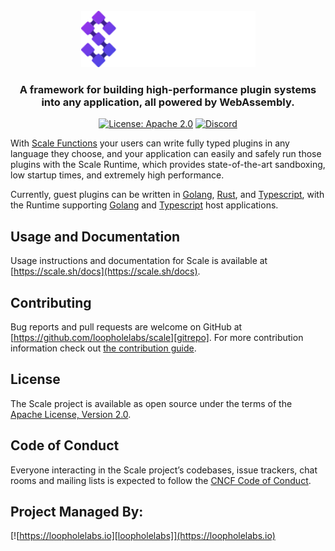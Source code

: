 <br/>
<div align="center">
  <a href="https://scale.sh">
    <img src="docs/logo/dark.svg" alt="Logo" height="90">
  </a>
  <h3 align="center">
    A framework for building high-performance plugin systems into any application, all powered by WebAssembly.
  </h3>

[![License: Apache 2.0](https://img.shields.io/badge/License-Apache%202.0-brightgreen.svg)](https://www.apache.org/licenses/LICENSE-2.0)
[![Discord](https://dcbadge.vercel.app/api/server/JYmFhtdPeu?style=flat)](https://loopholelabs.io/discord)
</div>

With [Scale Functions](https://scale.sh) your users can write fully typed plugins in any language they choose, and your application can easily and safely 
run those plugins with the Scale Runtime, which provides state-of-the-art sandboxing, low startup times, and extremely high performance.

Currently, guest plugins can be written in [Golang](https://golang.org), [Rust](https://www.rust-lang.org/), and [Typescript](https://www.typescriptlang.org/), with the Runtime supporting [Golang](https://golang.org) and [Typescript](https://www.typescriptlang.org/) host applications.

## Usage and Documentation

Usage instructions and documentation for Scale is available at [https://scale.sh/docs](https://scale.sh/docs).

## Contributing

Bug reports and pull requests are welcome on GitHub at [https://github.com/loopholelabs/scale][gitrepo]. For more
contribution information check
out [the contribution guide](https://github.com/loopholelabs/scale/blob/master/CONTRIBUTING.md).

## License

The Scale project is available as open source under the terms of
the [Apache License, Version 2.0](http://www.apache.org/licenses/LICENSE-2.0).

## Code of Conduct

Everyone interacting in the Scale project’s codebases, issue trackers, chat rooms and mailing lists is expected to follow the [CNCF Code of Conduct](https://github.com/cncf/foundation/blob/master/code-of-conduct.md).

## Project Managed By:

[![https://loopholelabs.io][loopholelabs]](https://loopholelabs.io)

[gitrepo]: https://github.com/loopholelabs/scale
[loopholelabs]: https://cdn.loopholelabs.io/loopholelabs/LoopholeLabsLogo.svg
[loophomepage]: https://loopholelabs.io
